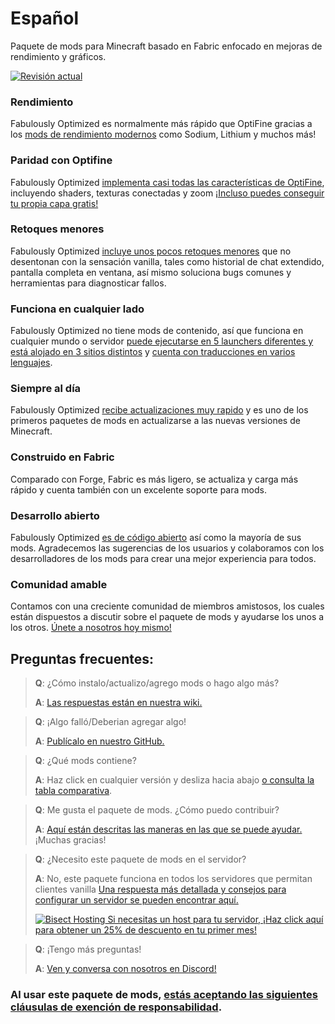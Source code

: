 # Español

Paquete de mods para Minecraft basado en Fabric enfocado en mejoras de rendimiento y gráficos.

[![Revisión actual](https://img.youtube.com/vi/bb8G9X5Q_4I/hqdefault.jpg)](https://www.youtube.com/watch?v=bb8G9X5Q_4I)

### Rendimiento

Fabulously Optimized es normalmente más rápido que OptiFine gracias a los [mods de rendimiento modernos][1] como Sodium, Lithium y muchos más!

### Paridad con Optifine

Fabulously Optimized [implementa casi todas las características de OptiFine][2], incluyendo shaders, texturas conectadas y zoom [¡Incluso puedes conseguir tu propia capa gratis!][3]

### Retoques menores

Fabulously Optimized [incluye unos pocos retoques menores][4] que no desentonan con la sensación vanilla, tales como historial de chat extendido, pantalla completa en ventana, así mismo soluciona bugs comunes y herramientas para diagnosticar fallos.

### Funciona en cualquier lado

Fabulously Optimized no tiene mods de contenido, así que funciona en cualquier mundo o servidor [puede ejecutarse en 5 launchers diferentes y está alojado en 3 sitios distintos][6] y [cuenta con traducciones en varios lenguajes][7].

### Siempre al día

Fabulously Optimized [recibe actualizaciones muy rapido][5] y es uno de los primeros paquetes de mods en actualizarse a las nuevas versiones de Minecraft.

### Construido en Fabric

Comparado con Forge, Fabric es más ligero, se actualiza y carga más rápido y cuenta también con un excelente soporte para mods.

### Desarrollo abierto

Fabulously Optimized [es de código abierto][8] así como la mayoría de sus mods. Agradecemos las sugerencias de los usuarios y colaboramos con los desarrolladores de los mods para crear una mejor experiencia para todos.

### Comunidad amable

Contamos con una creciente comunidad de miembros amistosos, los cuales están dispuestos a discutir sobre el paquete de mods y ayudarse los unos a los otros. [Únete a nosotros hoy mismo!][10]

## Preguntas frecuentes:

> **Q**: ¿Cómo instalo/actualizo/agrego mods o hago algo más?
> 
> **A**: [Las respuestas están en nuestra wiki.][11]


> **Q**: ¡Algo falló/Deberian agregar algo!
> 
> **A**: [Publícalo en nuestro GitHub.][8]


> **Q**: ¿Qué mods contiene?
> 
> **A**: Haz click en cualquier versión y desliza hacia abajo [o consulta la tabla comparativa][12].


> **Q**: Me gusta el paquete de mods. ¿Cómo puedo contribuir?
> 
> **A**: [Aquí están descritas las maneras en las que se puede ayudar.][16] ¡Muchas gracias!


> **Q**: ¿Necesito este paquete de mods en el servidor?
> 
> **A**: No, este paquete funciona en todos los servidores que permitan clientes vanilla [Una respuesta más detallada y consejos para configurar un servidor se pueden encontrar aquí.][13]
> 
> [![Bisect Hosting](https://i.ibb.co/gr9mSxW/image.png) Si necesitas un host para tu servidor, ¡Haz click aquí para obtener un 25% de descuento en tu primer mes!][14]


> **Q**: ¡Tengo más preguntas!
> 
> **A**: [Ven y conversa con nosotros en Discord!][10]

### Al usar este paquete de mods, [estás aceptando las siguientes cláusulas de exención de responsabilidad][15].

[1]: https://github.com/Fabulously-Optimized/fabulously-optimized/blob/main/INCLUDED-MODS.md#smooth
[2]: https://fabulously-optimized.gitbook.io/modpack/readme/give-up-optifine
[3]: https://fabulously-optimized.gitbook.io/modpack/readme/free-cape
[4]: https://github.com/Fabulously-Optimized/fabulously-optimized/blob/main/INCLUDED-MODS.md#functional
[5]: https://github.com/Fabulously-Optimized/fabulously-optimized/blob/main/CHANGELOG.md
[6]: https://github.com/Fabulously-Optimized/fabulously-optimized#downloads
[7]: https://fabulously-optimized.gitbook.io/modpack/readme/language-support
[8]: https://github.com/Fabulously-Optimized/fabulously-optimized
[8]: https://github.com/Fabulously-Optimized/fabulously-optimized
[10]: https://fabulously-optimized.github.io/discord
[10]: https://fabulously-optimized.github.io/discord
[11]: https://fabulously-optimized.gitbook.io/modpack/
[12]: https://github.com/Fabulously-Optimized/fabulously-optimized/blob/main/INCLUDED-MODS.md
[13]: https://fabulously-optimized.gitbook.io/modpack/readme/server-setup
[14]: https://www.bisecthosting.com/clients/aff.php?aff=2604
[15]: https://github.com/Fabulously-Optimized/fabulously-optimized#disclaimers
[16]: https://github.com/Fabulously-Optimized/fabulously-optimized/blob/main/CONTRIBUTING.md
